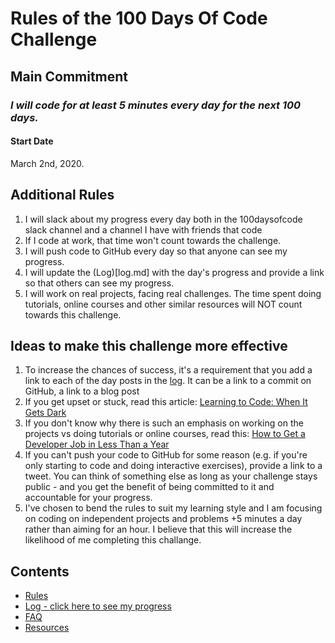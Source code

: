 # Rules of the 100 Days Of Code Challenge

## Main Commitment
### *I will code for at least 5 minutes every day for the next 100 days.*

#### Start Date
March 2nd, 2020.

## Additional Rules
1. I will slack about my progress every day both in the 100daysofcode slack channel and a channel I have with friends that code
2. If I code at work, that time won't count towards the challenge.
3. I will push code to GitHub every day so that anyone can see my progress.
4. I will update the (Log)[log.md] with the day's progress and provide a link so that others can see my progress.
5. I will work on real projects, facing real challenges. The time spent doing tutorials, online courses and other similar resources will NOT count towards this challenge.


## Ideas to make this challenge more effective
1. To increase the chances of success, it's a requirement that you add a link to each of the day posts in the [log](log.md). It can be a link to a commit on GitHub, a link to a blog post
2. If you get upset or stuck, read this article: [Learning to Code: When It Gets Dark](https://medium.freecodecamp.com/learning-to-code-when-it-gets-dark-e485edfb58fd)
3. If you don't know why there is such an emphasis on working on the projects vs doing tutorials or online courses, read this: [How to Get a Developer Job in Less Than a Year](https://medium.freecodecamp.com/how-to-get-a-developer-job-in-less-than-a-year-c27bbfe71645)
4. If you can't push your code to GitHub for some reason (e.g. if you're only starting to code and doing interactive exercises), provide a link to a tweet. You can think of something else as long as your challenge stays public - and you get the benefit of being committed to it and accountable for your progress.
5. I've chosen to bend the rules to suit my learning style and I am focusing on coding on independent projects and problems +5 minutes a day rather than aiming for an hour. I believe that this will increase the likelihood of me completing this challange.

## Contents
* [Rules](rules.md)
* [Log - click here to see my progress](log.md)
* [FAQ](FAQ.md)
* [Resources](resources.md)
